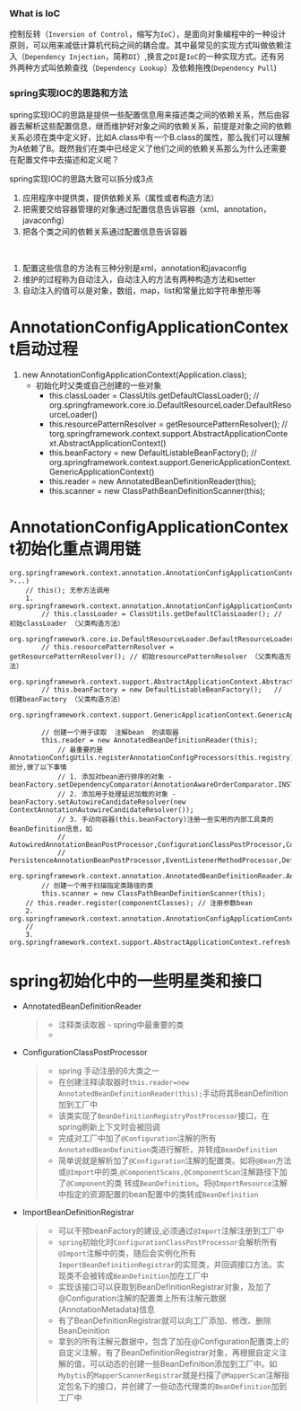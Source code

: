 ### What is IoC
控制反转（`Inversion of Control`，缩写为`IoC`），是面向对象编程中的一种设计原则，可以用来减低计算机代码之间的耦合度。其中最常见的实现方式叫做依赖注入（`Dependency Injection`，简称`DI`）,换言之`DI`是`IoC`的一种实现方式。还有另外两种方式叫依赖查找（`Dependency Lookup`）及依赖拖拽(`Dependency Pull`)


### spring实现IOC的思路和方法
spring实现IOC的思路是提供一些配置信息用来描述类之间的依赖关系，然后由容器去解析这些配置信息，继而维护好对象之间的依赖关系，前提是对象之间的依赖关系必须在类中定义好，比如A.class中有一个B.class的属性，那么我们可以理解为A依赖了B。既然我们在类中已经定义了他们之间的依赖关系那么为什么还需要在配置文件中去描述和定义呢？

spring实现IOC的思路大致可以拆分成3点
1. 应用程序中提供类，提供依赖关系（属性或者构造方法）
1. 把需要交给容器管理的对象通过配置信息告诉容器（xml、annotation，javaconfig）
1. 把各个类之间的依赖关系通过配置信息告诉容器

<br/>

1. 配置这些信息的方法有三种分别是xml，annotation和javaconfig
1. 维护的过程称为自动注入，自动注入的方法有两种构造方法和setter
1. 自动注入的值可以是对象，数组，map，list和常量比如字符串整形等


# AnnotationConfigApplicationContext启动过程
1. new AnnotationConfigApplicationContext(Application.class);   
    * 初始化时父类或自己创建的一些对象
       * this.classLoader = ClassUtils.getDefaultClassLoader();         // org.springframework.core.io.DefaultResourceLoader.DefaultResourceLoader()
       * this.resourcePatternResolver = getResourcePatternResolver();   // torg.springframework.context.support.AbstractApplicationContext.AbstractApplicationContext()
       * this.beanFactory = new DefaultListableBeanFactory();           // org.springframework.context.support.GenericApplicationContext.GenericApplicationContext()
       * this.reader = new AnnotatedBeanDefinitionReader(this);
       * this.scanner = new ClassPathBeanDefinitionScanner(this);
       
    
    
    
# AnnotationConfigApplicationContext初始化重点调用链
```   
org.springframework.context.annotation.AnnotationConfigApplicationContext.AnnotationConfigApplicationContext(java.lang.Class<?>...)
    // this(); 无参方法调用
    1. org.springframework.context.annotation.AnnotationConfigApplicationContext.AnnotationConfigApplicationContext()
        // this.classLoader = ClassUtils.getDefaultClassLoader(); // 初始classLoader （父类构造方法）
        org.springframework.core.io.DefaultResourceLoader.DefaultResourceLoader()    
        // this.resourcePatternResolver = getResourcePatternResolver(); // 初始resourcePatternResolver （父类构造方法）
        org.springframework.context.support.AbstractApplicationContext.AbstractApplicationContext()
        // this.beanFactory = new DefaultListableBeanFactory();   // 创建beanFactory （父类构造方法）
        org.springframework.context.support.GenericApplicationContext.GenericApplicationContext()
        
        // 创建一个用于读取  注解bean  的读取器
        this.reader = new AnnotatedBeanDefinitionReader(this);
            // 最重要的是AnnotationConfigUtils.registerAnnotationConfigProcessors(this.registry)部分,做了以下事情
            // 1. 添加对bean进行排序的对象 -beanFactory.setDependencyComparator(AnnotationAwareOrderComparator.INSTANCE); 
            // 2. 添加用于处理延迟加载的对象 -beanFactory.setAutowireCandidateResolver(new ContextAnnotationAutowireCandidateResolver());    
            // 3. 手动向容器(this.beanFactory)注册一些实用的内部工具类的BeanDefinition信息，如
            //     AutowiredAnnotationBeanPostProcessor,ConfigurationClassPostProcessor,CommonAnnotationBeanPostProcessor
            //     PersistenceAnnotationBeanPostProcessor,EventListenerMethodProcessor,DefaultEventListenerFactory
            org.springframework.context.annotation.AnnotatedBeanDefinitionReader.AnnotatedBeanDefinitionReader(BeanDefinitionRegistry,Environment)
        // 创建一个用于扫描指定类路径的类
        this.scanner = new ClassPathBeanDefinitionScanner(this);
    // this.reader.register(componentClasses); // 注册参数bean
    2. org.springframework.context.annotation.AnnotationConfigApplicationContext.register
    // 
    3. org.springframework.context.support.AbstractApplicationContext.refresh
```


# spring初始化中的一些明星类和接口
* AnnotatedBeanDefinitionReader
    > * 注释类读取器 - spring中最重要的类
    > * 
* ConfigurationClassPostProcessor
    > * spring 手动注册的6大类之一<br/>
    > * 在创建注释读取器时`this.reader=new AnnotatedBeanDefinitionReader(this);`手动将其BeanDefinition加到工厂中<br/>
    > * 该类实现了`BeanDefinitionRegistryPostProcessor`接口，在spring刷新上下文时会被回调<br/>
    > * 完成对工厂中加了`@Configuration`注解的所有`AnnotatedBeanDefinition`类进行解析，并转成`BeanDefinition`<br/>
    > * 简单说就是解析加了`@Configuration`注解的配置类。如将`@Bean`方法或`@Import`中的类,`@ComponentScans,@ComponentScan`注解路径下加了`@Component`的类 转成`BeanDefinition`。将`@ImportResource`注解中指定的资源配置的bean配置中的类转成`BeanDefinition`
* ImportBeanDefinitionRegistrar
    > * 可以干预beanFactory的建设,必须通过`@Import`注解注册到工厂中
    > * `spring`初始化时`ConfigurationClassPostProcessor`会解析所有`@Import`注解中的类，随后会实例化所有`ImportBeanDefinitionRegistrar`的实现类，并回调接口方法。实现类不会被转成`BeanDefinition`加在工厂中
    > * 实现该接口可以获取到BeanDefinitionRegistrar对象，及加了@Configuration注解的配置类上所有注解元数据(AnnotationMetadata)信息
    > * 有了BeanDefinitionRegistrar就可以向工厂添加、修改、删除BeanDeinition
    > * 拿到的所有注解元数据中，包含了加在@Configuration配置类上的自定义注解，有了BeanDefinitionRegistrar对象，再根据自定义注解的值，可以动态的创建一些BeanDefinition添加到工厂中。如`Mybytis`的`MapperScannerRegistrar`就是扫描了`@MapperScan`注解指定包名下的接口，并创建了一些动态代理类的`BeanDefinition`加到工厂中


    
    
